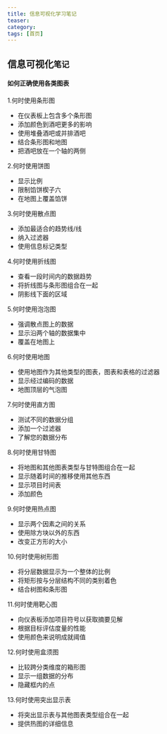 ```yaml
---
title: 信息可视化学习笔记
teaser: 
category: 
tags: [首页]
---
```

信息可视化`笔记` 
----------------

#### 如何正确使用各类图表
1.何时使用条形图
* 在仪表板上包含多个条形图
* 添加颜色到酒吧更多的影响
* 使用堆叠酒吧或并排酒吧
* 结合条形图和地图
* 把酒吧放在一个轴的两侧

2.何时使用饼图
* 显示比例
* 限制馅饼楔子六
* 在地图上覆盖馅饼

3.何时使用散点图
* 添加最适合的趋势线/线
* 纳入过滤器
* 使用信息标记类型

4.何时使用折线图
* 查看一段时间内的数据趋势
* 将折线图与条形图组合在一起
* 阴影线下面的区域

5.何时使用泡泡图
* 强调散点图上的数据
* 显示沿两个轴的数据集中
* 覆盖在地图上

6.何时使用地图
* 使用地图作为其他类型的图表，图表和表格的过滤器
* 显示经过编码的数据
* 地图顶层的气泡图

7.何时使用直方图
* 测试不同的数据分组
* 添加一个过滤器
* 了解您的数据分布

8.何时使用甘特图
* 将地图和其他图表类型与甘特图组合在一起
* 显示随着时间的推移使用其他东西
* 显示项目时间表
* 添加颜色

9.何时使用热点图
* 显示两个因素之间的关系
* 使用除方块以外的东西
* 改变正方形的大小

10.何时使用树形图
* 将分层数据显示为一个整体的比例
* 将矩形按与分层结构不同的类别着色
* 结合树图和条形图

11.何时使用靶心图
* 向仪表板添加项目符号以获取摘要见解
* 根据目标评估度量的性能
* 使用颜色来说明成就阈值

12.何时使用盒须图
* 比较跨分类维度的箱形图
* 显示一组数据的分布
* 隐藏框内的点

13.何时使用突出显示表
* 将突出显示表与其他图表类型组合在一起
* 提供热图的详细信息


